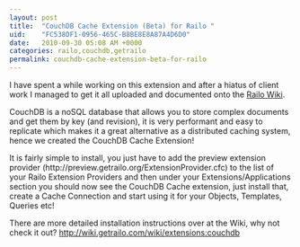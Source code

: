 ```yaml
---
layout: post
title:  "CouchDB Cache Extension (Beta) for Railo "
uid:	"FC538DF1-0956-465C-B8BE8E8A87A4D6D0"
date:   2010-09-30 05:08 AM +0000
categories: railo,couchdb,getrailo
permalink: couchdb-cache-extension-beta-for-railo
---
```

<p>
<img src="http://preview.getrailo.org/logos/couchdb-logo.png" alt="" align="left" /> I have spent a while working on this extension and after a hiatus of client work I managed to get it all uploaded and documented onto the <a title="Railo CFML Documentation Wiki - extensions:couchdb" href="http://wiki.getrailo.com/wiki/extensions:couchdb">Railo Wiki</a>. 
</p>
<p>
CouchDB is a noSQL database that allows you to store complex documents and get them by key (and revision), it is very performant and easy to replicate which makes it a great alternative as a distributed caching system, hence we created the CouchDB Cache Extension! 
</p>
<p>
It is fairly simple to install, you just have to add the preview extension provider (http://preview.getrailo.org/ExtensionProvider.cfc) to the list of your Railo Extension Providers and then under your Extensions/Applications section you should now see the CouchDB Cache extension, just install that, create a Cache Connection and start using it for your Objects, Templates, Queries etc! 
</p>
<p>
There are more detailed installation instructions over at the Wiki, why not check it out? <a title="Railo CFML Documentation Wiki - extensions:couchdb" href="http://wiki.getrailo.com/wiki/extensions:couchdb">http://wiki.getrailo.com/wiki/extensions:couchdb</a>
</p>